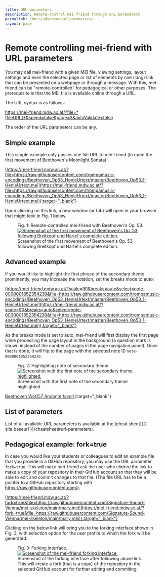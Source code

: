```yaml
---
title: URL parameters
description: Remote-control mei-friend through URL parameters 
permalink: /docs/advanced/urlparameters/
layout: page
---
```

# Remote controlling mei-friend with URL parameters

You may call mei-friend with a given MEI file, viewing settings, layout settings and even the selected page or list of elements by one (long) link that can be presented on a webpage or through a message. With this, mei-friend can be "remote-controlled" for pedagogical or other purposes.
The prerequisite is that the MEI file is available online through a URL. 

The URL syntax is as follows:

<span class="code">https://mei-friend.mdw.ac.at/?file=*[fileURL]*&speed=false&page=3&autoValidate=false</span>

The order of the URL parameters can be any. 

## Simple example

This simple example only passes one file URL to mei-friend (to open the first movement of Beethoven's Moonlight Sonata):

[https://mei-friend.mdw.ac.at/?file=https://raw.githubusercontent.com/trompamusic-encodings/Beethoven_Op53_HenleUrtext/master/Beethoven_Op53_1-HenleUrtext.mei](https://mei-friend.mdw.ac.at/?file=https://raw.githubusercontent.com/trompamusic-encodings/Beethoven_Op53_HenleUrtext/master/Beethoven_Op53_1-HenleUrtext.mei){:target="_blank"}

Upon clicking on this link, a new window (or tab) will open in your browser that might look in Fig. 1 below.

<figure class="figure">
    <div class="figure-title">Fig.&nbsp;1: Remote-controlled mei-friend with Beethoven's Op. 53.</div>
    <a href="https://mei-friend.mdw.ac.at/?file=https://raw.githubusercontent.com/trompamusic-encodings/Beethoven_Op53_HenleUrtext/master/Beethoven_Op53_1-HenleUrtext.mei" target="_blank">
       <img class="figure-img" src="{{ site.baseurl }}/assets/img/urlparams/URL-file.png" 
        alt="Screenshot of the first movement of Beethoven's Op. 53, following Breitkopf und Härtel's complete edition." />
    </a>
    <figcaption class="figure-caption">Screenshot of the first movement of Beethoven's Op. 53, following Breitkopf und Härtel's complete edition.</figcaption>
</figure>

## Advanced example

If you would like to highlight the first phrase of the secondary theme prominently, you may increase the notation, set the breaks mode to auto:

[https://mei-friend.mdw.ac.at/?scale=90&breaks=auto&select=note-0000001852354230&file=https://raw.githubusercontent.com/trompamusic-encodings/Beethoven_Op53_HenleUrtext/master/Beethoven_Op53_1-HenleUrtext.mei](https://mei-friend.mdw.ac.at/?scale=90&breaks=auto&select=note-0000001852354230&file=https://raw.githubusercontent.com/trompamusic-encodings/Beethoven_Op53_HenleUrtext/master/Beethoven_Op53_1-HenleUrtext.mei){:target="_blank"}

As the breaks mode is set to auto, mei-friend will first display the first page while processing the page layout in the background (a question mark is shown instead of the number of pages in the page navigation panel). Once that is done, it will flip to the page with the selected note ID `note-0000001852354230`. 

<figure class="figure">
    <div class="figure-title">Fig.&nbsp;2: Highlighting note of secondary theme.</div>
    <a href="https://mei-friend.mdw.ac.at/?scale=90&breaks=auto&select=note-0000001852354230&file=https://raw.githubusercontent.com/trompamusic-encodings/Beethoven_Op53_HenleUrtext/master/Beethoven_Op53_1-HenleUrtext.mei" target="_blank">
       <img class="figure-img" src="{{ site.baseurl }}/assets/img/urlparams/URL-file-scale-break-select.png" 
        alt="Screenshot with the first note of the secondary theme highlighted." />
    </a>
    <figcaption class="figure-caption">Screenshot with the first note of the secondary theme highlighted.</figcaption>
</figure>



[Beethoven WoO57 Andante favori](https://mei-friend.mdw.ac.at/?notationOrientation=top&notationProportion=.6&facsimileOrientation=left&facsimileProportion=.45&breaks=line&file=https://raw.githubusercontent.com/trompamusic-encodings/Beethoven_Op76_BreitkopfHaertel/master/Beethoven_Op76-Breitkopf-Haertel.mei){:target="_blank"}

## List of parameters

List of all available URL parameters is available at the [cheat sheet]({{ site.baseurl }}/cheatsheet#url-parameters).

## Pedagogical example: <span class="code">fork=true</span>

In case you would like your students or colleagues to edit an example file that you provide in a GitHub repository, you may use the URL parameter `fork=true`. This will make mei-friend ask the user who clicked the link to make a copy of your repository in their GitHub account so that they will be able to edit and commit changes to that file. (The file URL has to be a pointer to a GitHub repository starting with <span class="code">https://raw.githubusercontent.com/</span>). 

[https://mei-friend.mdw.ac.at/?fork=true&file=https://raw.githubusercontent.com/Signature-Sound-Vienna/mei-skeleton/main/mary.mei](https://mei-friend.mdw.ac.at/?fork=true&file=https://raw.githubusercontent.com/Signature-Sound-Vienna/mei-skeleton/main/mary.mei){:target="_blank"}

Clicking on the below link will bring you to the forking interface shown in Fig. 3, with selection option for the user profile to which the fork will be generated.

<figure class="figure">
    <div class="figure-title">Fig.&nbsp;3: Forking interface.</div>
    <a href="https://mei-friend.mdw.ac.at/?fork=true&file=https://raw.githubusercontent.com/Signature-Sound-Vienna/mei-skeleton/main/mary.mei" target="_blank">
       <img class="figure-img" src="{{ site.baseurl }}/assets/img/urlparams/URL-file-fork.png" 
        alt="Screenshot of the mei-friend forking interface." />
    </a>
    <figcaption class="figure-caption">Screenshot of the forking interface after following above link. This will create a fork (that is a copy) of the repository in the selected GitHub account for further editing and commiting.</figcaption>
</figure>

